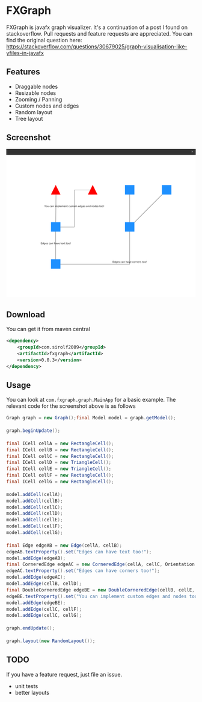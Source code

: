 # FXGraph

FXGraph is javafx graph visualizer. It's a continuation of a post I found on stackoverflow. Pull requests and feature requests are appreciated.
You can find the original question here: https://stackoverflow.com/questions/30679025/graph-visualisation-like-yfiles-in-javafx

## Features
 - Draggable nodes
 - Resizable nodes
 - Zooming / Panning
 - Custom nodes and edges
 - Random layout
 - Tree layout

## Screenshot
![Screenshot](screenshot.png)

## Download
You can get it from maven central
```xml
<dependency>
	<groupId>com.sirolf2009</groupId>
	<artifactId>fxgraph</artifactId>
	<version>0.0.3</version>
</dependency>
``` 

## Usage
You can look at ```com.fxgraph.graph.MainApp``` for a basic example. The relevant code for the screenshot above is as follows
```java
Graph graph = new Graph();final Model model = graph.getModel();

graph.beginUpdate();

final ICell cellA = new RectangleCell();
final ICell cellB = new RectangleCell();
final ICell cellC = new RectangleCell();
final ICell cellD = new TriangleCell();
final ICell cellE = new TriangleCell();
final ICell cellF = new RectangleCell();
final ICell cellG = new RectangleCell();

model.addCell(cellA);
model.addCell(cellB);
model.addCell(cellC);
model.addCell(cellD);
model.addCell(cellE);
model.addCell(cellF);
model.addCell(cellG);

final Edge edgeAB = new Edge(cellA, cellB);
edgeAB.textProperty().set("Edges can have text too!");
model.addEdge(edgeAB);
final CorneredEdge edgeAC = new CorneredEdge(cellA, cellC, Orientation.HORIZONTAL);
edgeAC.textProperty().set("Edges can have corners too!");
model.addEdge(edgeAC);
model.addEdge(cellB, cellD);
final DoubleCorneredEdge edgeBE = new DoubleCorneredEdge(cellB, cellE, Orientation.HORIZONTAL);
edgeBE.textProperty().set("You can implement custom edges and nodes too!");
model.addEdge(edgeBE);
model.addEdge(cellC, cellF);
model.addEdge(cellC, cellG);

graph.endUpdate();

graph.layout(new RandomLayout());
``` 

## TODO
If you have a feature request, just file an issue.
 - unit tests
 - better layouts